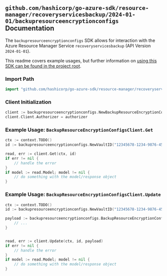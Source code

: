 
## `github.com/hashicorp/go-azure-sdk/resource-manager/recoveryservicesbackup/2024-01-01/backupresourceencryptionconfigs` Documentation

The `backupresourceencryptionconfigs` SDK allows for interaction with the Azure Resource Manager Service `recoveryservicesbackup` (API Version `2024-01-01`).

This readme covers example usages, but further information on [using this SDK can be found in the project root](https://github.com/hashicorp/go-azure-sdk/tree/main/docs).

### Import Path

```go
import "github.com/hashicorp/go-azure-sdk/resource-manager/recoveryservicesbackup/2024-01-01/backupresourceencryptionconfigs"
```


### Client Initialization

```go
client := backupresourceencryptionconfigs.NewBackupResourceEncryptionConfigsClientWithBaseURI("https://management.azure.com")
client.Client.Authorizer = authorizer
```


### Example Usage: `BackupResourceEncryptionConfigsClient.Get`

```go
ctx := context.TODO()
id := backupresourceencryptionconfigs.NewVaultID("12345678-1234-9876-4563-123456789012", "example-resource-group", "vaultValue")

read, err := client.Get(ctx, id)
if err != nil {
	// handle the error
}
if model := read.Model; model != nil {
	// do something with the model/response object
}
```


### Example Usage: `BackupResourceEncryptionConfigsClient.Update`

```go
ctx := context.TODO()
id := backupresourceencryptionconfigs.NewVaultID("12345678-1234-9876-4563-123456789012", "example-resource-group", "vaultValue")

payload := backupresourceencryptionconfigs.BackupResourceEncryptionConfigResource{
	// ...
}


read, err := client.Update(ctx, id, payload)
if err != nil {
	// handle the error
}
if model := read.Model; model != nil {
	// do something with the model/response object
}
```
